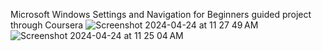 Microsoft Windows Settings and Navigation for Beginners guided project through Coursera
![Screenshot 2024-04-24 at 11 27 49 AM](https://github.com/bknum9/WindowsSettings-Navigation/assets/92531634/2ecccfe8-5f72-42c9-99ce-e67f43e76528)
![Screenshot 2024-04-24 at 11 25 04 AM](https://github.com/bknum9/WindowsSettings-Navigation/assets/92531634/b8a92691-d4f2-4bf2-a0bf-c3959f672780)
